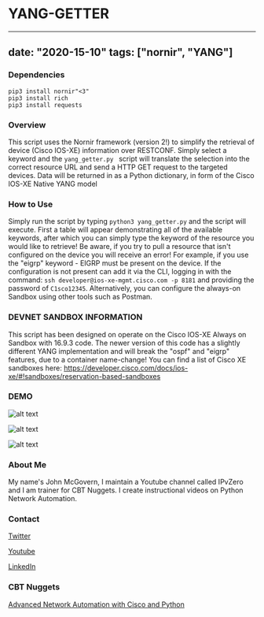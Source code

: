 # YANG-GETTER

---
date: "2020-15-10"
tags: ["nornir", "YANG"]
---

### Dependencies

```
pip3 install nornir"<3"
pip3 install rich
pip3 install requests
```

### Overview
This script uses the Nornir framework (version 2!) to simplify the retrieval of device (Cisco IOS-XE) information over RESTCONF. 
Simply select a keyword and the ```yang_getter.py ``` script will translate the selection into the correct resource URL and send a HTTP GET request to the targeted devices.
Data will be returned in as a Python dictionary, in form of the Cisco IOS-XE Native YANG model

### How to Use
Simply run the script by typing ```python3 yang_getter.py``` and the script will execute. First a table will appear demonstrating all of the available keywords, after which you can simply type the keyword of the resource you would like to retrieve! Be aware, if you try to pull a resource that isn't configured on the device you will receive an error!
For example, if you use the "eigrp" keyword - EIGRP must be present on the device.
If the configuration is not present can add it via the CLI, logging in with the command:
```ssh developer@ios-xe-mgmt.cisco.com -p 8181``` and providing the password of ```C1sco12345```.
Alternatively, you can configure the always-on Sandbox using other tools such as Postman.

### DEVNET SANDBOX INFORMATION
This script has been designed on operate on the Cisco IOS-XE Always on Sandbox with 16.9.3 code.
The newer version of this code has a slightly different YANG implementation and will break the "ospf" and "eigrp" features, due to a container name-change!
You can find a list of Cisco XE sandboxes here: https://developer.cisco.com/docs/ios-xe/#!sandboxes/reservation-based-sandboxes


### DEMO
![alt text](https://github.com/IPvZero/YANG-GETTER/blob/main/images/yangpull2.png?raw=true)


![alt text](https://github.com/IPvZero/YANG-GETTER/blob/main/images/yangpull3.png?raw=true)


![alt text](https://github.com/IPvZero/YANG-GETTER/blob/main/images/yangpull4.png?raw=true)



### About Me
My name's John McGovern, I maintain a Youtube channel called IPvZero and I am trainer for CBT Nuggets. 
I create instructional videos on Python Network Automation.

### Contact

[Twitter](https://twitter.com/IPvZero)

[Youtube](https://youtube.com/c/IPvZero)

[LinkedIn](https://www.linkedin.com/in/ipvzero)

### CBT Nuggets 

[Advanced Network Automation with Cisco and Python](http://learn.gg/adv-net)

